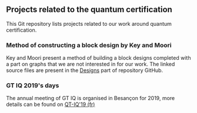 ## Projects related to the quantum certification

This Git repository lists projects related to our work around quantum certification.

### Method of constructing a block design by Key and Moori

Key and Moori present a method of building a block designs completed with a part on graphs that we are not interested in for our work.
The linked source files are present in the [Designs](https://quantcert.github.io/Designs) part of repository GitHub.

### GT IQ 2019's days

The annual meeting of GT IQ is organised in Besançon for 2019, more details can be found on [QT-IQ'19 (fr)](https://quantcert.github.io/GQT-IQ'19)

